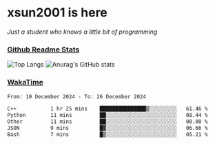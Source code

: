 # xsun2001 is here

*Just a student who knows a little bit of programming*

### [Github Readme Stats](https://github.com/anuraghazra/github-readme-stats)

![Top Langs](https://github-readme-stats.vercel.app/api/top-langs/?username=xsun2001&layout=compact&theme=radical) ![Anurag's GitHub stats](https://github-readme-stats.vercel.app/api?username=xsun2001&show_icons=true&theme=radical)

### [WakaTime](https://wakatime.com)

<!--START_SECTION:waka-->

```txt
From: 19 December 2024 - To: 26 December 2024

C++           1 hr 25 mins    ███████████████▒░░░░░░░░░   61.46 %
Python        11 mins         ██░░░░░░░░░░░░░░░░░░░░░░░   08.44 %
Other         11 mins         ██░░░░░░░░░░░░░░░░░░░░░░░   08.00 %
JSON          9 mins          █▓░░░░░░░░░░░░░░░░░░░░░░░   06.66 %
Bash          7 mins          █▒░░░░░░░░░░░░░░░░░░░░░░░   05.21 %
```

<!--END_SECTION:waka-->
